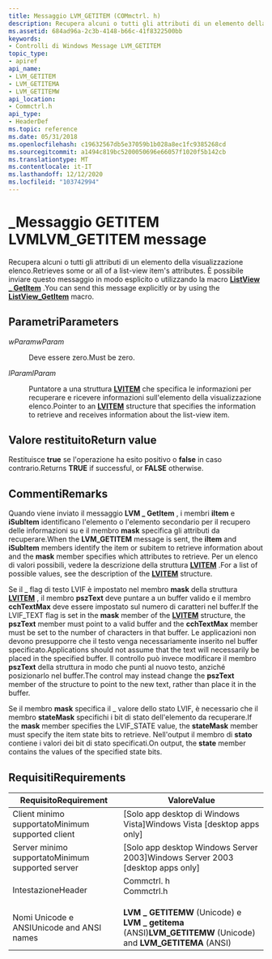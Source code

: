 ```yaml
---
title: Messaggio LVM_GETITEM (COMmctrl. h)
description: Recupera alcuni o tutti gli attributi di un elemento della visualizzazione elenco. È possibile inviare questo messaggio in modo esplicito o utilizzando la \_ macro ListView GetItem.
ms.assetid: 684ad96a-2c3b-4148-b66c-41f8322500bb
keywords:
- Controlli di Windows Message LVM_GETITEM
topic_type:
- apiref
api_name:
- LVM_GETITEM
- LVM_GETITEMA
- LVM_GETITEMW
api_location:
- Commctrl.h
api_type:
- HeaderDef
ms.topic: reference
ms.date: 05/31/2018
ms.openlocfilehash: c19632567db5e37059b1b028a8ec1fc9385268cd
ms.sourcegitcommit: a1494c819bc5200050696e66057f1020f5b142cb
ms.translationtype: MT
ms.contentlocale: it-IT
ms.lasthandoff: 12/12/2020
ms.locfileid: "103742994"
---
```

# <a name="lvm_getitem-message"></a><span data-ttu-id="19d1f-105">\_Messaggio GETITEM LVM</span><span class="sxs-lookup"><span data-stu-id="19d1f-105">LVM\_GETITEM message</span></span>

<span data-ttu-id="19d1f-106">Recupera alcuni o tutti gli attributi di un elemento della visualizzazione elenco.</span><span class="sxs-lookup"><span data-stu-id="19d1f-106">Retrieves some or all of a list-view item's attributes.</span></span> <span data-ttu-id="19d1f-107">È possibile inviare questo messaggio in modo esplicito o utilizzando la macro [**ListView \_ GetItem**](/windows/desktop/api/Commctrl/nf-commctrl-listview_getitem) .</span><span class="sxs-lookup"><span data-stu-id="19d1f-107">You can send this message explicitly or by using the [**ListView\_GetItem**](/windows/desktop/api/Commctrl/nf-commctrl-listview_getitem) macro.</span></span>

## <a name="parameters"></a><span data-ttu-id="19d1f-108">Parametri</span><span class="sxs-lookup"><span data-stu-id="19d1f-108">Parameters</span></span>

<dl> <dt>

<span data-ttu-id="19d1f-109">*wParam*</span><span class="sxs-lookup"><span data-stu-id="19d1f-109">*wParam*</span></span> 
</dt> <dd><span data-ttu-id="19d1f-110">Deve essere zero.</span><span class="sxs-lookup"><span data-stu-id="19d1f-110">Must be zero.</span></span></dd> <dt>

<span data-ttu-id="19d1f-111">*lParam*</span><span class="sxs-lookup"><span data-stu-id="19d1f-111">*lParam*</span></span> 
</dt> <dd>

<span data-ttu-id="19d1f-112">Puntatore a una struttura [**LVITEM**](/windows/win32/api/commctrl/ns-commctrl-lvitema) che specifica le informazioni per recuperare e ricevere informazioni sull'elemento della visualizzazione elenco.</span><span class="sxs-lookup"><span data-stu-id="19d1f-112">Pointer to an [**LVITEM**](/windows/win32/api/commctrl/ns-commctrl-lvitema) structure that specifies the information to retrieve and receives information about the list-view item.</span></span>

</dd> </dl>

## <a name="return-value"></a><span data-ttu-id="19d1f-113">Valore restituito</span><span class="sxs-lookup"><span data-stu-id="19d1f-113">Return value</span></span>

<span data-ttu-id="19d1f-114">Restituisce **true** se l'operazione ha esito positivo o **false** in caso contrario.</span><span class="sxs-lookup"><span data-stu-id="19d1f-114">Returns **TRUE** if successful, or **FALSE** otherwise.</span></span>

## <a name="remarks"></a><span data-ttu-id="19d1f-115">Commenti</span><span class="sxs-lookup"><span data-stu-id="19d1f-115">Remarks</span></span>

<span data-ttu-id="19d1f-116">Quando viene inviato il messaggio **LVM \_ GetItem** , i membri **iItem** e **iSubItem** identificano l'elemento o l'elemento secondario per il recupero delle informazioni su e il membro **mask** specifica gli attributi da recuperare.</span><span class="sxs-lookup"><span data-stu-id="19d1f-116">When the **LVM\_GETITEM** message is sent, the **iItem** and **iSubItem** members identify the item or subitem to retrieve information about and the **mask** member specifies which attributes to retrieve.</span></span> <span data-ttu-id="19d1f-117">Per un elenco di valori possibili, vedere la descrizione della struttura [**LVITEM**](/windows/win32/api/commctrl/ns-commctrl-lvitema) .</span><span class="sxs-lookup"><span data-stu-id="19d1f-117">For a list of possible values, see the description of the [**LVITEM**](/windows/win32/api/commctrl/ns-commctrl-lvitema) structure.</span></span>

<span data-ttu-id="19d1f-118">Se il \_ flag di testo LVIF è impostato nel membro **mask** della struttura [**LVITEM**](/windows/win32/api/commctrl/ns-commctrl-lvitema) , il membro **pszText** deve puntare a un buffer valido e il membro **cchTextMax** deve essere impostato sul numero di caratteri nel buffer.</span><span class="sxs-lookup"><span data-stu-id="19d1f-118">If the LVIF\_TEXT flag is set in the **mask** member of the [**LVITEM**](/windows/win32/api/commctrl/ns-commctrl-lvitema) structure, the **pszText** member must point to a valid buffer and the **cchTextMax** member must be set to the number of characters in that buffer.</span></span> <span data-ttu-id="19d1f-119">Le applicazioni non devono presupporre che il testo venga necessariamente inserito nel buffer specificato.</span><span class="sxs-lookup"><span data-stu-id="19d1f-119">Applications should not assume that the text will necessarily be placed in the specified buffer.</span></span> <span data-ttu-id="19d1f-120">Il controllo può invece modificare il membro **pszText** della struttura in modo che punti al nuovo testo, anziché posizionarlo nel buffer.</span><span class="sxs-lookup"><span data-stu-id="19d1f-120">The control may instead change the **pszText** member of the structure to point to the new text, rather than place it in the buffer.</span></span>

<span data-ttu-id="19d1f-121">Se il membro **mask** specifica il \_ valore dello stato LVIF, è necessario che il membro **stateMask** specifichi i bit di stato dell'elemento da recuperare.</span><span class="sxs-lookup"><span data-stu-id="19d1f-121">If the **mask** member specifies the LVIF\_STATE value, the **stateMask** member must specify the item state bits to retrieve.</span></span> <span data-ttu-id="19d1f-122">Nell'output il membro di **stato** contiene i valori dei bit di stato specificati.</span><span class="sxs-lookup"><span data-stu-id="19d1f-122">On output, the **state** member contains the values of the specified state bits.</span></span>

## <a name="requirements"></a><span data-ttu-id="19d1f-123">Requisiti</span><span class="sxs-lookup"><span data-stu-id="19d1f-123">Requirements</span></span>



| <span data-ttu-id="19d1f-124">Requisito</span><span class="sxs-lookup"><span data-stu-id="19d1f-124">Requirement</span></span> | <span data-ttu-id="19d1f-125">Valore</span><span class="sxs-lookup"><span data-stu-id="19d1f-125">Value</span></span> |
|-------------------------------------|---------------------------------------------------------------------------------------|
| <span data-ttu-id="19d1f-126">Client minimo supportato</span><span class="sxs-lookup"><span data-stu-id="19d1f-126">Minimum supported client</span></span><br/> | <span data-ttu-id="19d1f-127">\[Solo app desktop di Windows Vista\]</span><span class="sxs-lookup"><span data-stu-id="19d1f-127">Windows Vista \[desktop apps only\]</span></span><br/>                                        |
| <span data-ttu-id="19d1f-128">Server minimo supportato</span><span class="sxs-lookup"><span data-stu-id="19d1f-128">Minimum supported server</span></span><br/> | <span data-ttu-id="19d1f-129">\[Solo app desktop Windows Server 2003\]</span><span class="sxs-lookup"><span data-stu-id="19d1f-129">Windows Server 2003 \[desktop apps only\]</span></span><br/>                                  |
| <span data-ttu-id="19d1f-130">Intestazione</span><span class="sxs-lookup"><span data-stu-id="19d1f-130">Header</span></span><br/>                   | <dl> <span data-ttu-id="19d1f-131"><dt>Commctrl. h</dt></span><span class="sxs-lookup"><span data-stu-id="19d1f-131"><dt>Commctrl.h</dt></span></span> </dl> |
| <span data-ttu-id="19d1f-132">Nomi Unicode e ANSI</span><span class="sxs-lookup"><span data-stu-id="19d1f-132">Unicode and ANSI names</span></span><br/>   | <span data-ttu-id="19d1f-133">**LVM \_ GETITEMW** (Unicode) e **LVM \_ getitema** (ANSI)</span><span class="sxs-lookup"><span data-stu-id="19d1f-133">**LVM\_GETITEMW** (Unicode) and **LVM\_GETITEMA** (ANSI)</span></span><br/>                   |



 

 





